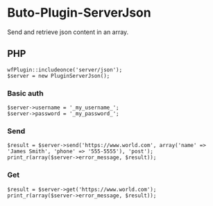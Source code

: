 # Buto-Plugin-ServerJson

Send and retrieve json content in an array.

## PHP

```
wfPlugin::includeonce('server/json');
$server = new PluginServerJson();
```

### Basic auth

```
$server->username = '_my_username_';
$server->password = '_my_password_';
```




### Send

```
$result = $server->send('https://www.world.com', array('name' => 'James Smith', 'phone' => '555-5555'), 'post');
print_r(array($server->error_message, $result));
```

### Get

```
$result = $server->get('https://www.world.com');
print_r(array($server->error_message, $result));
```
